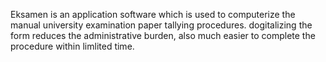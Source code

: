 Eksamen is an application software which is used to computerize the manual university examination paper tallying procedures. dogitalizing the form reduces the administrative burden, also much easier to complete the procedure within limlited time. 
